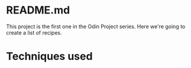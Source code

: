 # README.md
This project is the first one in the Odin Project series. Here we're going to create a list of recipes.

# Techniques used
